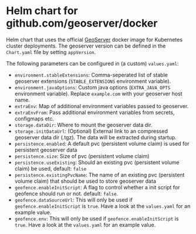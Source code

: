 # Helm chart for github.com/geoserver/docker

Helm chart that uses the official [GeoServer](https://github.com/geoserver/docker/) docker image for Kubernetes cluster deployments.
The geoserver version can be defined in the `Chart.yaml` file by setting `appVersion`.

The following parameters can be configured in (a custom) `values.yaml`:

* `environment.stableExtensions`: Comma-seperated list of stable geoserver extensions (`STABLE_EXTENSIONS` environment variable).
* `environment.javaOptions`: Custom java options (`EXTRA_JAVA_OPTS` environment variable). Replace `example.com` with your geoserver host name.
* `extraEnv`: Map of additional environment variables passed to geoserver.
* `extraEnvFrom`: Pass additional environment variables from secrets, configmaps etc.
* `storage.dataDir`: Where to mount the geoserver data dir.
* `storage.initDataUrl`: (Optional) External link to an compressed geoserver data dir (.tgz). The data will be extracted during startup.
* `persistence.enabled`: A default pvc (persistent volume claim) is used for persistent geoserver data
* `persistence.size`: Size of pvc (persistent volume claim)
* `persistence.useExisting`: Should an existing pvc (persistent volume claim) be used, default: `false`
* `persistence.existingPvcName`: The name of an existing pvc (persistent volume claim) that should be used to store geoserver data
* `geofence.enableInitScript`: A flag to control whether a init script for geofence should run or not. default: `false`.
* `geofence.dataSourceUrl`: This will only be used if `geofence.enableInitScript` is `true`. Have a look at the `values.yaml` for an example value.
* `geofence.env`: This will only be used if `geofence.enableInitScript` is `true`. Have a look at the `values.yaml` for an example value.